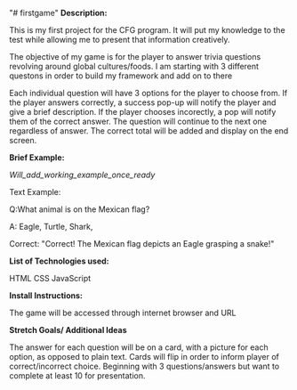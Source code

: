 "# firstgame" 
**Description:**

This is my first project for the CFG program. It will put my knowledge to the test while allowing me
to present that information creatively. 

The objective of my game is for the player to answer trivia questions revolving around global cultures/foods.
I am starting with 3 different questons in order to build my framework and add on to there


Each individual question will have 3 options for the player to choose from.
If the player answers correctly, a success pop-up will notify the player and give a brief description.
If the player chooses incorectly, a pop will notify them of the correct answer.
The question will continue to the next one regardless of answer. 
The correct total will be added and display on the end screen.

**Brief Example:**

_Will_add_working_example_once_ready_

Text Example:

Q:What animal is on the Mexican flag?

A: Eagle, Turtle, Shark,

Correct: "Correct! The Mexican flag depicts an Eagle grasping a snake!"

**List of Technologies used:**

HTML
CSS
JavaScript

**Install Instructions:**

The game will be accessed through internet browser and URL


**Stretch Goals/ Additional Ideas**

The answer for each question will be on a card, with a picture for each option, as opposed to
plain text. 
Cards will flip in order to inform player of correct/incorrect choice.
Beginning with 3 questions/answers but want to complete at least 10 for presentation. 



